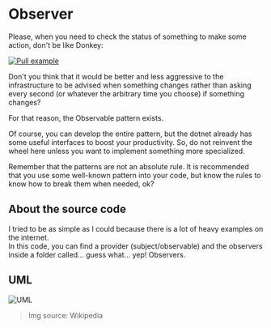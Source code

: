 # Observer

Please, when you need to check the status of something to make some action, don't be like Donkey:

[![Pull example](https://img.youtube.com/vi/basofea2UEs/0.jpg)](https://www.youtube.com/watch?v=basofea2UEs)

Don't you think that it would be better and less aggressive to the infrastructure to be advised when something changes rather than asking every second (or whatever the arbitrary time you choose) if something changes?

For that reason, the Observable pattern exists.

Of course, you can develop the entire pattern, but the dotnet already has some useful interfaces to boost your productivity. So, do not reinvent the wheel here unless you want to implement something more specialized.

Remember that the patterns are not an absolute rule. It is recommended that you use some well-known pattern into your code, but know the rules to know how to break them when needed, ok?

## About the source code
I tried to be as simple as I could because there is a lot of heavy examples on the internet.  
In this code, you can find a provider (subject/observable) and the observers inside a folder called... guess what... yep! Observers.

## UML
![UML](https://upload.wikimedia.org/wikipedia/commons/0/01/W3sDesign_Observer_Design_Pattern_UML.jpg)

> Img source: Wikipedia
